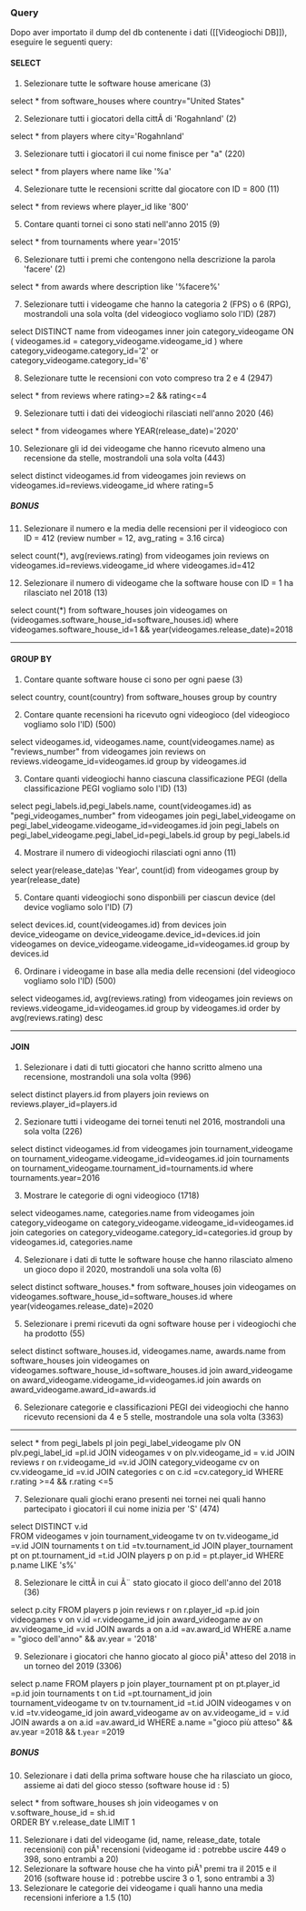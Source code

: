 ### Query
Dopo aver importato il dump del db contenente i dati ([[Videogiochi DB]]), eseguire le seguenti query:
#### SELECT
1. Selezionare tutte le software house americane (3)

select *
from software_houses
where country="United States"

2. Selezionare tutti i giocatori della cittÃ  di 'Rogahnland' (2)

select *
from players
where city='Rogahnland'

3. Selezionare tutti i giocatori il cui nome finisce per "a" (220)

select *
from players
where name like '%a'

4. Selezionare tutte le recensioni scritte dal giocatore con ID = 800 (11)

select *
from reviews
where player_id like '800'

5. Contare quanti tornei ci sono stati nell'anno 2015 (9)

select *
from tournaments
where year='2015'

6. Selezionare tutti i premi che contengono nella descrizione la parola 'facere' (2)

select *
from awards
where description like '%facere%'

7. Selezionare tutti i videogame che hanno la categoria 2 (FPS) o 6 (RPG), mostrandoli una sola volta (del videogioco vogliamo solo l'ID) (287)

select DISTINCT name
from videogames
inner join category_videogame
ON ( videogames.id = category_videogame.videogame_id )
where category_videogame.category_id='2' or category_videogame.category_id='6'

8. Selezionare tutte le recensioni con voto compreso tra 2 e 4 (2947)

select *
from reviews
where rating>=2 && rating<=4

9. Selezionare tutti i dati dei videogiochi rilasciati nell'anno 2020 (46)

select *
from videogames
where YEAR(release_date)='2020'

10. Selezionare gli id dei videogame che hanno ricevuto almeno una recensione da stelle, mostrandoli una sola volta (443)

select distinct videogames.id
from videogames
join reviews
on videogames.id=reviews.videogame_id
where rating=5

##### **BONUS**
11. Selezionare il numero e la media delle recensioni per il videogioco con ID = 412 (review number = 12, avg_rating = 3.16 circa)

select count(*), avg(reviews.rating)
from videogames
join reviews
on videogames.id=reviews.videogame_id
where videogames.id=412

12. Selezionare il numero di videogame che la software house con ID = 1 ha rilasciato nel 2018 (13)

select count(*)
from software_houses
join videogames
on (videogames.software_house_id=software_houses.id)
where videogames.software_house_id=1 && year(videogames.release_date)=2018

---

#### GROUP BY
1. Contare quante software house ci sono per ogni paese (3)

select country, count(country)
from software_houses
group by country

2. Contare quante recensioni ha ricevuto ogni videogioco (del videogioco vogliamo solo l'ID) (500)

select videogames.id, videogames.name, count(videogames.name) as "reviews_number"
from videogames
join reviews
on reviews.videogame_id=videogames.id
group by videogames.id

3. Contare quanti videogiochi hanno ciascuna classificazione PEGI (della classificazione PEGI vogliamo solo l'ID) (13)

select pegi_labels.id,pegi_labels.name, count(videogames.id) as "pegi_videogames_number"
from videogames
	join pegi_label_videogame
		on pegi_label_videogame.videogame_id=videogames.id
	join pegi_labels
		on pegi_label_videogame.pegi_label_id=pegi_labels.id
group by pegi_labels.id

4. Mostrare il numero di videogiochi rilasciati ogni anno (11)

select year(release_date)as 'Year', count(id)
from videogames
group by year(release_date)

5. Contare quanti videogiochi sono disponbiili per ciascun device (del device vogliamo solo l'ID) (7)

select devices.id, count(videogames.id)
from devices
join device_videogame
	on device_videogame.device_id=devices.id
join videogames
	on device_videogame.videogame_id=videogames.id
group by devices.id

6. Ordinare i videogame in base alla media delle recensioni (del videogioco vogliamo solo l'ID) (500)

select  videogames.id, avg(reviews.rating)
from videogames
join reviews
	on reviews.videogame_id=videogames.id
group by videogames.id
order by avg(reviews.rating) desc

---

#### JOIN
1. Selezionare i dati di tutti giocatori che hanno scritto almeno una recensione, mostrandoli una sola volta (996)

select  distinct players.id
from players
join reviews
	on reviews.player_id=players.id

2. Sezionare tutti i videogame dei tornei tenuti nel 2016, mostrandoli una sola volta (226)

select  distinct videogames.id
from videogames
join tournament_videogame
	on tournament_videogame.videogame_id=videogames.id
join tournaments
	on tournament_videogame.tournament_id=tournaments.id
where tournaments.year=2016

3. Mostrare le categorie di ogni videogioco (1718)

select videogames.name, categories.name 
from videogames
join category_videogame
	on category_videogame.videogame_id=videogames.id
join categories
	on category_videogame.category_id=categories.id
group by videogames.id, categories.name

4. Selezionare i dati di tutte le software house che hanno rilasciato almeno un gioco dopo il 2020, mostrandoli una sola volta (6)

select distinct software_houses.*
from software_houses
join videogames
	on videogames.software_house_id=software_houses.id
where year(videogames.release_date)=2020

5. Selezionare i premi ricevuti da ogni software house per i videogiochi che ha prodotto (55)

select distinct software_houses.id, videogames.name, awards.name
from software_houses
join videogames
	on videogames.software_house_id=software_houses.id
join award_videogame
	on award_videogame.videogame_id=videogames.id
join awards
	on award_videogame.award_id=awards.id

6. Selezionare categorie e classificazioni PEGI dei videogiochi che hanno ricevuto recensioni da 4 e 5 stelle, mostrandole una sola volta (3363)

--------------------------------------------------------------------------
select *
from pegi_labels pl 
join pegi_label_videogame plv ON plv.pegi_label_id =pl.id 
JOIN videogames v on plv.videogame_id = v.id 
JOIN reviews r on r.videogame_id =v.id 
JOIN category_videogame cv on cv.videogame_id =v.id 
JOIN categories c on c.id =cv.category_id 
WHERE r.rating >=4 && r.rating <=5

7. Selezionare quali giochi erano presenti nei tornei nei quali hanno partecipato i giocatori il cui nome inizia per 'S' (474)

select DISTINCT v.id  
FROM videogames v 
join tournament_videogame tv on tv.videogame_id =v.id 
JOIN tournaments t on t.id =tv.tournament_id 
JOIN player_tournament pt on pt.tournament_id =t.id 
JOIN players p on p.id = pt.player_id 
WHERE p.name LIKE 's%'

8. Selezionare le cittÃ  in cui Ã¨ stato giocato il gioco dell'anno del 2018 (36)

select p.city 
FROM players p
join reviews r on r.player_id =p.id 
join videogames v on v.id =r.videogame_id 
join award_videogame av on av.videogame_id =v.id 
JOIN awards a on a.id =av.award_id 
WHERE a.name = "gioco dell'anno" && av.year = '2018'


9. Selezionare i giocatori che hanno giocato al gioco piÃ¹ atteso del 2018 in un torneo del 2019 (3306)

select p.name 
FROM players p 
join player_tournament pt on pt.player_id =p.id 
join tournaments t on t.id =pt.tournament_id 
join tournament_videogame tv on tv.tournament_id =t.id 
JOIN videogames v on v.id =tv.videogame_id 
join award_videogame av on av.videogame_id = v.id 
JOIN awards a on a.id =av.award_id 
WHERE a.name ="gioco più atteso" && av.year =2018 && t.`year` =2019



##### **BONUS**
10. Selezionare i dati della prima software house che ha rilasciato un gioco, assieme ai dati del gioco stesso (software house id : 5)

select *
from software_houses sh 
join videogames v on v.software_house_id = sh.id  
ORDER BY v.release_date
LIMIT 1


11. Selezionare i dati del videogame (id, name, release_date, totale recensioni) con piÃ¹ recensioni (videogame id : potrebbe uscire 449 o 398, sono entrambi a 20)
12. Selezionare la software house che ha vinto piÃ¹ premi tra il 2015 e il 2016 (software house id : potrebbe uscire 3 o 1, sono entrambi a 3)
13. Selezionare le categorie dei videogame i quali hanno una media recensioni inferiore a 1.5 (10)
